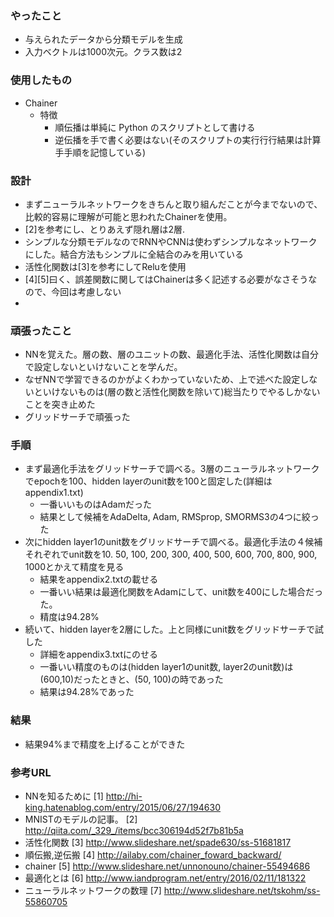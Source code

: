 ### やったこと
* 与えられたデータから分類モデルを生成
* 入力ベクトルは1000次元。クラス数は2

### 使用したもの
* Chainer
  * 特徴
    * 順伝播は単純に Python のスクリプトとして書ける
    * 逆伝播を⼿で書く必要はない(そのスクリプトの実⾏行行結果は計算⼿手順を記憶している)

### 設計
* まずニューラルネットワークをきちんと取り組んだことが今までないので、比較的容易に理解が可能と思われたChainerを使用。
* [2]を参考にし、とりあえず隠れ層は2層.
* シンプルな分類モデルなのでRNNやCNNは使わずシンプルなネットワークにした。結合方法もシンプルに全結合のみを用いている
* 活性化関数は[3]を参考にしてReluを使用
* [4][5]曰く、誤差関数に関してはChainerは多く記述する必要がなさそうなので、今回は考慮しない
*

### 頑張ったこと
* NNを覚えた。層の数、層のユニットの数、最適化手法、活性化関数は自分で設定しないといけないことを学んだ。
* なぜNNで学習できるのかがよくわかっていないため、上で述べた設定しないといけないものは(層の数と活性化関数を除いて)総当たりでやるしかないことを突き止めた
* グリッドサーチで頑張った

### 手順
* まず最適化手法をグリッドサーチで調べる。3層のニューラルネットワークでepochを100、hidden layerのunit数を100と固定した(詳細はappendix1.txt)
  * 一番いいものはAdamだった
  * 結果として候補をAdaDelta, Adam, RMSprop, SMORMS3の4つに絞った
* 次にhidden layer1のunit数をグリッドサーチで調べる。最適化手法の４候補それぞれでunit数を10. 50, 100, 200, 300, 400, 500, 600, 700, 800, 900, 1000とかえて精度を見る
  * 結果をappendix2.txtの載せる
  * 一番いい結果は最適化関数をAdamにして、unit数を400にした場合だった。
  * 精度は94.28%
* 続いて、hidden layerを2層にした。上と同様にunit数をグリッドサーチで試した
  * 詳細をappendix3.txtにのせる
  * 一番いい精度のものは(hidden layer1のunit数, layer2のunit数)は(600,10)だったときと、(50, 100)の時であった
  * 結果は94.28%であった
### 結果
* 結果94%まで精度を上げることができた




### 参考URL
* NNを知るために
[1] http://hi-king.hatenablog.com/entry/2015/06/27/194630
* MNISTのモデルの記事。
[2] http://qiita.com/_329_/items/bcc306194d52f7b81b5a
* 活性化関数
[3] http://www.slideshare.net/spade630/ss-51681817
* 順伝搬,逆伝搬
[4] http://ailaby.com/chainer_foward_backward/
* chainer
[5] http://www.slideshare.net/unnonouno/chainer-55494686
* 最適化とは
[6] http://www.iandprogram.net/entry/2016/02/11/181322
* ニューラルネットワークの数理
[7] http://www.slideshare.net/tskohm/ss-55860705
